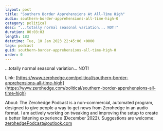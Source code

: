 ```yaml
---
layout: post
title: "Southern Border Apprehensions At All-Time High"
audio: southern-border-apprehensions-all-time-high-0
category: political
desc: "...totally normal seasonal variation... NOT!"
duration: 00:03:03
length: 183
datetime: Tue, 10 Jan 2023 22:45:00 +0000
tags: podcast
guid: southern-border-apprehensions-all-time-high-0
order: 0
---
```

...totally normal seasonal variation... NOT!

Link: [https://www.zerohedge.com/political/southern-border-apprehensions-all-time-high](https://www.zerohedge.com/political/southern-border-apprehensions-all-time-high)

About: The Zerohedge Podcast is a non-commercial, automated program, designed to give people a way to get news from Zerohedge in an audio format.  I am actively working on tweaking and improving the setup to create a better listening experience (December 2022).  Suggestions are welcome: [zerohedgePodcast@outlook.com](mailto:zerohedgePodcast@outlook.com)